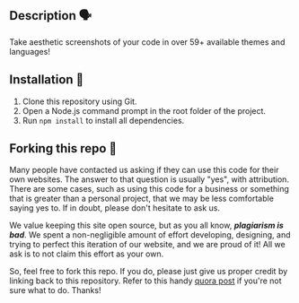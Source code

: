 ## Description 🗣

Take aesthetic screenshots of your code in over 59+ available themes and languages!

## Installation 🔧

1. Clone this repository using Git.
2. Open a Node.js command prompt in the root folder of the project.
3. Run `npm install` to install all dependencies.

## Forking this repo 🚨

Many people have contacted us asking if they can use this code for their own websites. The answer to that question is usually "yes", with attribution. There are some cases, such as using this code for a business or something that is greater than a personal project, that we may be less comfortable saying yes to. If in doubt, please don't hesitate to ask us.

We value keeping this site open source, but as you all know, _**plagiarism is bad**_. We spent a non-negligible amount of effort developing, designing, and trying to perfect this iteration of our website, and we are proud of it! All we ask is to not claim this effort as your own.

So, feel free to fork this repo. If you do, please just give us proper credit by linking back to this repository. Refer to this handy [quora post](https://www.quora.com/Is-it-bad-to-copy-other-peoples-code) if you're not sure what to do. Thanks!
